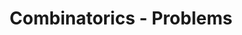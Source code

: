 ---
title: Combinatorics - Problems
description: Combinatorics deals with counting and arranging elements.
---